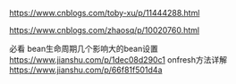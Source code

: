 https://www.cnblogs.com/toby-xu/p/11444288.html

https://www.cnblogs.com/zhaosq/p/10020760.html

必看 bean生命周期几个影响大的bean设置
https://www.jianshu.com/p/1dec08d290c1
onfresh方法详解
https://www.jianshu.com/p/66f81f501d4a